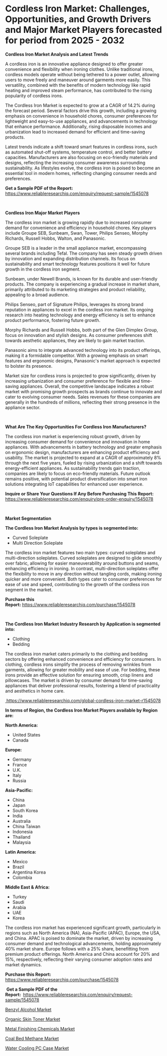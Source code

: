 <p><h1>Cordless Iron Market: Challenges, Opportunities, and Growth Drivers and Major Market Players forecasted for period from 2025 - 2032</h1></p><p><strong>Cordless Iron Market Analysis and Latest Trends</strong></p>
<p><p>A cordless iron is an innovative appliance designed to offer greater convenience and flexibility when ironing clothes. Unlike traditional irons, cordless models operate without being tethered to a power outlet, allowing users to move freely and maneuver around garments more easily. This versatility, combined with the benefits of modern technology like rapid heating and improved steam performance, has contributed to the rising popularity of cordless irons.</p><p>The Cordless Iron Market is expected to grow at a CAGR of 14.2% during the forecast period. Several factors drive this growth, including a growing emphasis on convenience in household chores, consumer preferences for lightweight and easy-to-use appliances, and advancements in technology that enhance performance. Additionally, rising disposable incomes and urbanization lead to increased demand for efficient and time-saving products.</p><p>Latest trends indicate a shift toward smart features in cordless irons, such as automated shut-off systems, temperature control, and better battery capacities. Manufacturers are also focusing on eco-friendly materials and designs, reflecting the increasing consumer awareness surrounding sustainability. As lifestyles evolve, the cordless iron is poised to become an essential tool in modern homes, reflecting changing consumer needs and preferences.</p></p>
<p><strong>Get a Sample PDF of the Report:&nbsp;</strong> <a href="https://www.reliableresearchiq.com/enquiry/request-sample/1545078?utm_campaign=1896&utm_medium=2&utm_source=Github&utm_content=ia&utm_term=06022025&utm_id=cordless-iron">https://www.reliableresearchiq.com/enquiry/request-sample/1545078</a></p>
<p>&nbsp;</p>
<p><strong>Cordless Iron Major Market Players</strong></p>
<p><p>The cordless iron market is growing rapidly due to increased consumer demand for convenience and efficiency in household chores. Key players include Groupe SEB, Sunbeam, Swan, Tower, Philips Senseo, Morphy Richards, Russell Hobbs, Walton, and Panasonic.</p><p>Groupe SEB is a leader in the small appliance market, encompassing several brands including Tefal. The company has seen steady growth driven by innovation and expanding distribution channels. Its focus on sustainability and smart technology features positions it well for future growth in the cordless iron segment.</p><p>Sunbeam, under Newell Brands, is known for its durable and user-friendly products. The company is experiencing a gradual increase in market share, primarily attributed to its marketing strategies and product reliability, appealing to a broad audience.</p><p>Philips Senseo, part of Signature Philips, leverages its strong brand reputation in appliances to excel in the cordless iron market. Its ongoing research into heating technology and energy efficiency is set to enhance product performance, fostering future growth.</p><p>Morphy Richards and Russell Hobbs, both part of the Glen Dimplex Group, focus on innovation and stylish designs. As consumer preferences shift towards aesthetic appliances, they are likely to gain market traction. </p><p>Panasonic aims to integrate advanced technology into its product offerings, making it a formidable competitor. With a growing emphasis on smart features and ergonomic designs, Panasonic's market approach is expected to bolster its presence.</p><p>Market size for cordless irons is projected to grow significantly, driven by increasing urbanization and consumer preference for flexible and time-saving appliances. Overall, the competitive landscape indicates a robust market with promising growth prospects as brands continue to innovate and cater to evolving consumer needs. Sales revenues for these companies are generally in the hundreds of millions, reflecting their strong presence in the appliance sector.</p></p>
<p>&nbsp;</p>
<p><strong>What Are The Key Opportunities For Cordless Iron Manufacturers?</strong></p>
<p><p>The cordless iron market is experiencing robust growth, driven by increasing consumer demand for convenience and innovation in home appliances. With advancements in battery technology and greater emphasis on ergonomic design, manufacturers are enhancing product efficiency and usability. The market is projected to expand at a CAGR of approximately 8% through the next five years, fueled by rising urbanization and a shift towards energy-efficient appliances. As sustainability trends gain traction, companies are likely to focus on eco-friendly materials. Future outlook remains positive, with potential product diversification into smart iron solutions integrating IoT capabilities for enhanced user experience.</p></p>
<p><strong>Inquire or Share Your Questions If Any Before Purchasing This Report:</strong> <a href="https://www.reliableresearchiq.com/enquiry/pre-order-enquiry/1545078?utm_campaign=1896&utm_medium=2&utm_source=Github&utm_content=ia&utm_term=06022025&utm_id=cordless-iron">https://www.reliableresearchiq.com/enquiry/pre-order-enquiry/1545078</a></p>
<p>&nbsp;</p>
<p><strong>Market Segmentation</strong></p>
<p><strong>The Cordless Iron Market Analysis by types is segmented into:</strong></p>
<p><ul><li>Curved Soleplate</li><li>Multi Direction Soleplate</li></ul></p>
<p><p>The cordless iron market features two main types: curved soleplates and multi-direction soleplates. Curved soleplates are designed to glide smoothly over fabric, allowing for easier maneuverability around buttons and seams, enhancing efficiency in ironing. In contrast, multi-direction soleplates offer the flexibility to move in any direction without tangling cords, making ironing quicker and more convenient. Both types cater to consumer preferences for ease of use and speed, contributing to the growth of the cordless iron segment in the market.</p></p>
<p><strong>Purchase this Report:&nbsp;</strong><a href="https://www.reliableresearchiq.com/purchase/1545078?utm_campaign=1896&utm_medium=2&utm_source=Github&utm_content=ia&utm_term=06022025&utm_id=cordless-iron">https://www.reliableresearchiq.com/purchase/1545078</a></p>
<p>&nbsp;</p>
<p><strong>The Cordless Iron Market Industry Research by Application is segmented into:</strong></p>
<p><ul><li>Clothing</li><li>Bedding</li></ul></p>
<p><p>The cordless iron market caters primarily to the clothing and bedding sectors by offering enhanced convenience and efficiency for consumers. In clothing, cordless irons simplify the process of removing wrinkles from garments, allowing for greater mobility and ease of use. For bedding, these irons provide an effective solution for ensuring smooth, crisp linens and pillowcases. The market is driven by consumer demand for time-saving appliances that deliver professional results, fostering a blend of practicality and aesthetics in home care.</p></p>
<p><a href="https://www.reliableresearchiq.com/global-cordless-iron-market-r1545078?utm_campaign=1896&utm_medium=2&utm_source=Github&utm_content=ia&utm_term=06022025&utm_id=cordless-iron">&nbsp;https://www.reliableresearchiq.com/global-cordless-iron-market-r1545078</a></p>
<p><strong>In terms of Region, the Cordless Iron Market Players available by Region are:</strong></p>
<p>
    <p> <strong> North America: </strong>
        <ul>
            <li>United States</li>
            <li>Canada</li>
        </ul>
        </p> 
    <p> <strong> Europe: </strong>
        <ul>
            <li>Germany</li>
            <li>France</li>
            <li>U.K.</li>
            <li>Italy</li>
            <li>Russia</li>
        </ul>
        </p> 
    <p> <strong> Asia-Pacific: </strong>
        <ul>
            <li>China</li>
            <li>Japan</li>
            <li>South Korea</li>
            <li>India</li>
            <li>Australia</li>
            <li>China Taiwan</li>
            <li>Indonesia</li>
            <li>Thailand</li>
            <li>Malaysia</li>
        </ul>
        </p> 
    <p> <strong> Latin America: </strong>
        <ul>
            <li>Mexico</li>
            <li>Brazil</li>
            <li>Argentina Korea</li>
            <li>Colombia</li>
        </ul>
        </p> 
    <p> <strong> Middle East & Africa: </strong>
        <ul>
            <li>Turkey</li>
            <li>Saudi</li>
            <li>Arabia</li>
            <li>UAE</li>
            <li>Korea</li>
        </ul>
    </p>
    </p>
<p><p>The cordless iron market has experienced significant growth, particularly in regions such as North America (NA), Asia-Pacific (APAC), Europe, the USA, and China. APAC is poised to dominate the market, driven by increasing consumer demand and technological advancements, holding approximately 40% market share. Europe follows with a 25% share, benefitting from premium product offerings. North America and China account for 20% and 15%, respectively, reflecting their varying consumer adoption rates and market dynamics.</p></p>
<p><strong>Purchase this Report: </strong><a href="https://www.reliableresearchiq.com/purchase/1545078?utm_campaign=1896&utm_medium=2&utm_source=Github&utm_content=ia&utm_term=06022025&utm_id=cordless-iron">https://www.reliableresearchiq.com/purchase/1545078</a></p>
<p>&nbsp;<strong>Get a Sample PDF of the Report:&nbsp;&nbsp;</strong><a href="https://www.reliableresearchiq.com/enquiry/request-sample/1545078?utm_campaign=1896&utm_medium=2&utm_source=Github&utm_content=ia&utm_term=06022025&utm_id=cordless-iron">https://www.reliableresearchiq.com/enquiry/request-sample/1545078</a></p>
<p><strong></strong></p>
<p><p><a href="https://www.linkedin.com/pulse/qualitative-study-benzyl-alcohol-market-size-scaling-up-from-rjohf?utm_campaign=1896&utm_medium=2&utm_source=Github&utm_content=ia&utm_term=06022025&utm_id=cordless-iron">Benzyl Alcohol Market</a></p><p><a href="https://github.com/aidelndasse/Market-Research-Report-List-1/blob/main/organic-skin-toner-market.md?utm_campaign=1896&utm_medium=2&utm_source=Github&utm_content=ia&utm_term=06022025&utm_id=cordless-iron">Organic Skin Toner Market</a></p><p><a href="https://www.linkedin.com/pulse/metal-finishing-chemicals-market-analysis-report-predicts-trends-yuxwf?utm_campaign=1896&utm_medium=2&utm_source=Github&utm_content=ia&utm_term=06022025&utm_id=cordless-iron">Metal Finishing Chemicals Market</a></p><p><a href="https://www.linkedin.com/pulse/coal-bed-methane-industry-report-market-share-growth-trends-aptff?utm_campaign=1896&utm_medium=2&utm_source=Github&utm_content=ia&utm_term=06022025&utm_id=cordless-iron">Coal Bed Methane Market</a></p><p><a href="https://github.com/tszkintruca/Market-Research-Report-List-1/blob/main/water-cooling-pc-case-market.md?utm_campaign=1896&utm_medium=2&utm_source=Github&utm_content=ia&utm_term=06022025&utm_id=cordless-iron">Water Cooling PC Case Market</a></p></p>